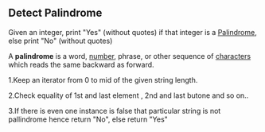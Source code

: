 ## Detect Palindrome

Given an integer, print "Yes" (without quotes) if that integer is a [Palindrome](https://www.hackerrank.com/external_redirect?to=https://en.wikipedia.org/wiki/Palindrome), else print "No" (without quotes)

A **palindrome** is a word, [number](https://en.wikipedia.org/wiki/Palindromic_number), phrase, or other sequence of [characters](https://en.wikipedia.org/wiki/Character_(symbol)) which reads the same backward as forward.

1.Keep an iterator from 0 to mid of the given string length.

2.Check equality of 1st and last element  , 2nd and last butone and so on..

3.If there is even one instance is false that particular string is not pallindrome hence return "No", else return "Yes"